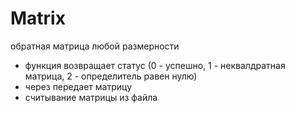 # Matrix
 

обратная матрица любой размерности
* функция возвращает статус (0 - успешно, 1 - неквалдратная матрица, 2 - определитель равен нулю)
* через передает матрицу
* считывание матрицы из файла
